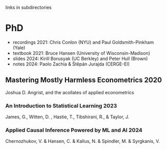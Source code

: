 links in subdirectories

# PhD 
- recordings 2021: Chris Conlon (NYU) and Paul Goldsmith-Pinkham (Yale)
- textbook 2021: Bruce Hansen (University of Wisconsin-Madison)
- slides 2024: Kirill Borusyak (UC Berkley) and Peter Hull (Brown)
- notes 2024: Paolo Zachia & Štěpán Jurajda (CERGE-EI)

## Mastering Mostly Harmless Econometrics 2020
Joshua D. Angrist, and the acollates of applied econometrics

### An Introduction to Statistical Learning 2023
James, G., Witten, D. , Hastie, T., Tibshirani, R., & Taylor, J.

### Applied Causal Inference Powered by ML and AI 2024
Chernozhukov, V. & Hansen, C. & Kallus, N. & Spindler, M. & Syrgkanis, V.

  


